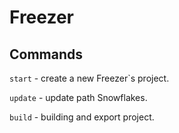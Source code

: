 # Freezer

## Commands

```start``` - create a new Freezer`s project.

```update``` - update path Snowflakes.

```build``` - building and export project.
